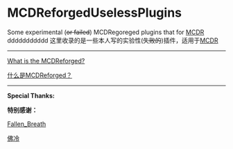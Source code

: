 # MCDReforgedUselessPlugins
Some experimental (~~or failed~~) MCDRegoreged plugins that for [MCDR](https://github.com/Fallen-Breath/MCDReforged)
ddddddddddd
这里收录的是一些本人写的实验性(~~失败的~~)插件，适用于[MCDR](https://github.com/Fallen-Breath/MCDReforged)

--------

[What is the MCDReforged?](https://github.com/Fallen-Breath/MCDReforged)

[什么是MCDReforged？](https://github.com/Fallen-Breath/MCDReforged)

--------

**Special Thanks:**

**特别感谢：**

  [Fallen_Breath](https://github.com/Fallen-Breath)
  
  [佛冷](https://github.com/Fallen-Breath)
